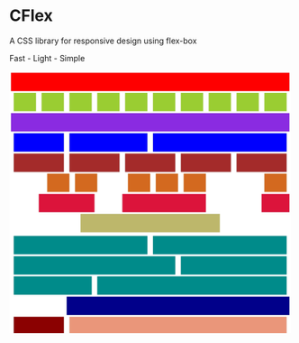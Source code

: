 # CFlex

A CSS library for responsive design using flex-box

Fast - Light - Simple

<img src="/images/Examples.png" data-canonical-src="/images/Examples.png" width="500" />
